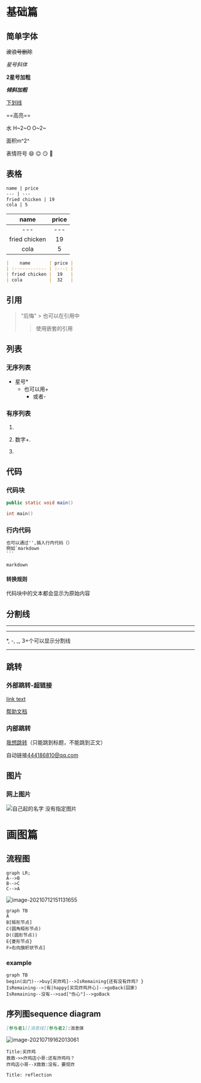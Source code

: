 # 基础篇

## 简单字体

~~波浪号删除~~

*星号斜体*

**2星号加粗**

***倾斜加粗***

<u>下划线</u>

==高亮==

水 H~2~O O~2~

面积m^2^

表情符号   :smile:  :relieved: :smirk: :speak_no_evil: 

## 表格

```markdown
name | price
--- | ---
fried chicken | 19
cola | 5
```



|     name      | price |
| :-----------: | :---: |
|      ---      |  ---  |
| fried chicken |  19   |
|     cola      |   5   |



```markdown
|    name       | price |
| :------------ | :---: |
| fried chicken |  19   |
| cola          |  32   |
```

## 引用

> "后悔"   >
> 也可以在引用中
>
> > 使用嵌套的引用
## 列表

### 无序列表

* 星号*
  + 也可以用+
    - 或者- 

### 有序列表

1. 

2. 数字+.

3.  



## 代码

### 代码块

```java
public static void main()
```



```c
int main()
```
### 行内代码
```markdown
也可以通过'',插入行内代码（）
例如`markdown
​```
```

`markdown`

#### 转换规则

代码块中的文本都会显示为原始内容

## 分割线

***



---

*, -, _, 3+个可以显示分割线

___

## 跳转

### 外部跳转-超链接

[link text](link)

[帮助文档](https://support.typora.io/Links/#faq)

### 内部跳转

[我想跳转](#饼图（pie）)（只能跳到标题，不能跳到正文）

自动链接<444186810@qq.com>

## 图片

### 网上图片

![自己起的名字]()
没有指定图片


# 画图篇

## 流程图

```mermaid
graph LR;
A-->B
B-->C
C-->A
```
![image-20210712151131655](https://user-images.githubusercontent.com/73213476/133541429-c87e7d19-92d4-465b-aab1-9568b889f50f.png)

```mermaid
graph TB
A
B[矩形节点]
C(圆角矩形节点)
D((圆形节点))
E{菱形节点}
F>右向旗帜状节点]
```

### example

```mermaid
graph TB
begin(出门)-->buy[买炸鸡]-->IsRemaining{还有没有炸鸡? }
IsRemaining-->|有|happy[买完炸鸡开心]-->goBack(回家)
IsRemaining--没有-->sad["伤心"]-->goBack
```

## 序列图sequence diagram

```markdown
[参与者1][消息线][参与者2]:消息体
```

![image-20210719162013061](https://user-images.githubusercontent.com/73213476/133541483-7e0acabc-b89f-41a9-b093-ea1bd89d015e.png)

```sequence
Title:买炸鸡
救救->>炸鸡店小哥:还有炸鸡吗？
炸鸡店小哥--X救救:没有，要现炸
```



```sequence
Title: reflection
```
